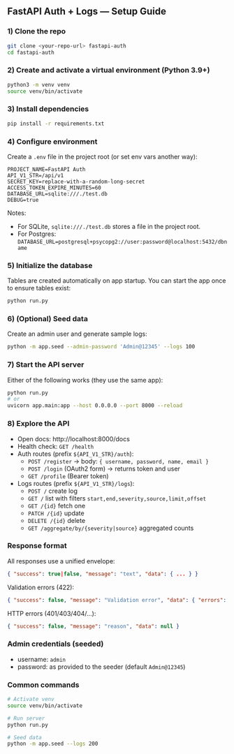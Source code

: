 ## FastAPI Auth + Logs — Setup Guide

### 1) Clone the repo
```bash
git clone <your-repo-url> fastapi-auth
cd fastapi-auth
```

### 2) Create and activate a virtual environment (Python 3.9+)
```bash
python3 -m venv venv
source venv/bin/activate
```

### 3) Install dependencies
```bash
pip install -r requirements.txt
```

### 4) Configure environment
Create a `.env` file in the project root (or set env vars another way):
```env
PROJECT_NAME=FastAPI Auth
API_V1_STR=/api/v1
SECRET_KEY=replace-with-a-random-long-secret
ACCESS_TOKEN_EXPIRE_MINUTES=60
DATABASE_URL=sqlite:///./test.db
DEBUG=true
```

Notes:
- For SQLite, `sqlite:///./test.db` stores a file in the project root.
- For Postgres: `DATABASE_URL=postgresql+psycopg2://user:password@localhost:5432/dbname`

### 5) Initialize the database
Tables are created automatically on app startup. You can start the app once to ensure tables exist:
```bash
python run.py
```

### 6) (Optional) Seed data
Create an admin user and generate sample logs:
```bash
python -m app.seed --admin-password 'Admin@12345' --logs 100
```

### 7) Start the API server
Either of the following works (they use the same app):
```bash
python run.py
# or
uvicorn app.main:app --host 0.0.0.0 --port 8000 --reload
```

### 8) Explore the API
- Open docs: http://localhost:8000/docs
- Health check: `GET /health`
- Auth routes (prefix `${API_V1_STR}/auth`):
  - `POST /register` → body: `{ username, password, name, email }`
  - `POST /login` (OAuth2 form) → returns token and user
  - `GET /profile` (Bearer token)
- Logs routes (prefix `${API_V1_STR}/logs`):
  - `POST /` create log
  - `GET /` list with filters `start,end,severity,source,limit,offset`
  - `GET /{id}` fetch one
  - `PATCH /{id}` update
  - `DELETE /{id}` delete
  - `GET /aggregate/by/{severity|source}` aggregated counts

### Response format
All responses use a unified envelope:
```json
{ "success": true|false, "message": "text", "data": { ... } }
```

Validation errors (422):
```json
{ "success": false, "message": "Validation error", "data": { "errors": [ ... ] } }
```

HTTP errors (401/403/404/...):
```json
{ "success": false, "message": "reason", "data": null }
```

### Admin credentials (seeded)
- username: `admin`
- password: as provided to the seeder (default `Admin@12345`)

### Common commands
```bash
# Activate venv
source venv/bin/activate

# Run server
python run.py

# Seed data
python -m app.seed --logs 200
```


